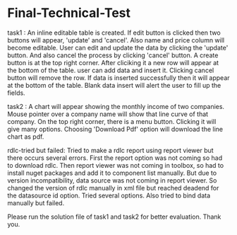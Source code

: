 # Final-Technical-Test
task1 :
An inline editable table is created. If edit button is clicked then two buttons will appear, 'update' and 'cancel'. Also name and price column will become editable. User can edit and update the data by clicking the 'update' button. And also cancel the process by clicking 'cancel' button.
A create button is at the top right corner. After cliciking it a new row will appear at the bottom of the table. user can add data and insert it. Clicking cancel button will remove the row. If data is inserted successfully then it will appear at the bottom of the table. Blank data insert will alert the user to fill up the fields.

task2 :
A chart will appear showing the monthly income of two companies. Mouse pointer over a company name will show that line curve of that company. On the top right corner, there is a menu button. Clicking it will give many options. Choosing 'Download Pdf' option will download the line chart as pdf.

rdlc-tried but failed:
Tried to make a rdlc report using report viewer but there occurs several errors. First the report option was not coming so had to download rdlc. Then report viewer was not coming in toolbox, so had to install nuget packages and add it to component list manually. But due to version incompatibility, data source was not coming in report viewer. So changed the version of rdlc manually in xml file but reached deadend for the datasource id option. Tried several options. Also tried to bind data manually but failed.

Please run the solution file of task1 and task2 for better evaluation.
Thank you.
